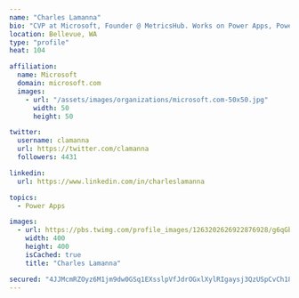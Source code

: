 ```yaml
---
name: "Charles Lamanna"
bio: "CVP at Microsoft, Founder @ MetricsHub. Works on Power Apps, Power Automate, Power Virtual Agent, Common Data Service and Dynamics 365."
location: Bellevue, WA
type: "profile"
heat: 104

affiliation:
  name: Microsoft
  domain: microsoft.com
  images:
    - url: "/assets/images/organizations/microsoft.com-50x50.jpg"
      width: 50
      height: 50

twitter:
  username: clamanna
  url: https://twitter.com/clamanna
  followers: 4431

linkedin:
  url: https://www.linkedin.com/in/charleslamanna

topics:
  - Power Apps

images:
  - url: https://pbs.twimg.com/profile_images/1263202626922876928/g6qGbHZ-_400x400.jpg
    width: 400
    height: 400
    isCached: true
    title: "Charles Lamanna"

secured: "4JJMcmRZOyz6M1jm9dw0GSq1EXsslpVfJdrOGxlXylRIgaysj3QzUSpCvCh18LjAPl0Ev4apIqDIgNz9hT9AoZMZxP1qYMugELNBlUD/ZbZS+/lLSZ5v1R/hJZ3TgrE8y8WqDjoJ1QvCPe6F2Ed5oIImvhOysfjSNUHXmvZID9rW5M/7dnl3hIy6IvU/3VCRpl9gJHH4Pjn7z1yt/rJD6WSqSjRv8eiRGLBQ92HsI69RxFtC12fqRjKE7Ksh38GB2o739o0cC1Aw42IJcpZV5OC0anQXdIFqhQ29Gagu65KVxf+l2ik6NmZrAVVk1/JEt0BR/2UIcI1U2Dih8H5bxzsXVorO0YzKueUKb7/+Xr25WaPJQB3J7rh5Ri5xexZwUuxZLoYZpdp1fQri2kamXeQ9ckIRT5eqJXpjy5Oybs8=;WV9M1i7vU85Vr3G+6iV1xg=="
---
```


